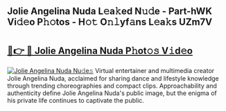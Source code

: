 ## Jolie Angelina Nuda L𝚎a𝚔ed N𝚞𝚍e - Part-hWK Vi𝚍𝚎o P𝚑𝚘tos - H𝚘𝚝 O𝚗𝚕yf𝚊ns L𝚎a𝚔s UZm7V

# <h2><a href="http://kf74z1j.oniu.top/?m=Jolie+Angelina+Nuda">🔗👉 🔴 Jolie Angelina Nuda P𝚑ot𝚘𝚜 V𝚒d𝚎o</a></h2>

[![Jolie Angelina Nuda Nu𝚍e𝚜](https://i.imgur.com/0qMVB7G.gif)](http://kf74z1j.oniu.top/?m=Jolie+Angelina+Nuda)
Virtual entertainer and multimedia creator Jolie Angelina Nuda, acclaimed for sharing dance and lifestyle knowledge through trending choreographies and compact clips. Approachability and authenticity define Jolie Angelina Nuda's public image, but the enigma of his private life continues to captivate the public.  
